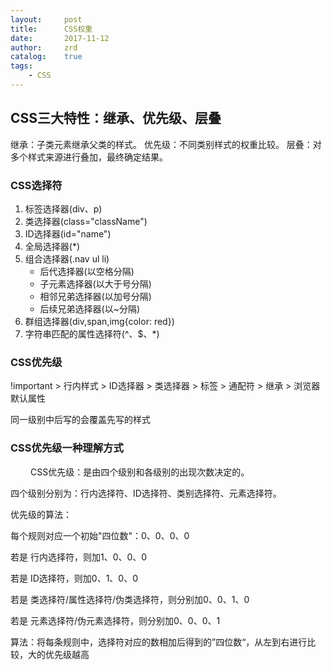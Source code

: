 ```yaml
---
layout:     post
title:      CSS权重
date:       2017-11-12
author:     zrd
catalog:    true
tags:
    - CSS
---
```


## CSS三大特性：继承、优先级、层叠

继承：子类元素继承父类的样式。
优先级：不同类别样式的权重比较。
层叠：对多个样式来源进行叠加，最终确定结果。

### CSS选择符

1. 标签选择器(div、p)
2. 类选择器(class="className")
3. ID选择器(id="name")
4. 全局选择器(*)
5. 组合选择器(.nav ul li)
   - 后代选择器(以空格分隔)
   - 子元素选择器(以大于号分隔)
   - 相邻兄弟选择器(以加号分隔)
   - 后续兄弟选择器(以~分隔)
6. 群组选择器(div,span,img{color: red})
7. 字符串匹配的属性选择符(^、$、*)

### CSS优先级

!important > 行内样式 > ID选择器 > 类选择器 > 标签 > 通配符 > 继承 > 浏览器默认属性

同一级别中后写的会覆盖先写的样式

### CSS优先级一种理解方式
　　
CSS优先级：是由四个级别和各级别的出现次数决定的。

四个级别分别为：行内选择符、ID选择符、类别选择符、元素选择符。

优先级的算法：

每个规则对应一个初始"四位数"：0、0、0、0

若是 行内选择符，则加1、0、0、0

若是 ID选择符，则加0、1、0、0

若是 类选择符/属性选择符/伪类选择符，则分别加0、0、1、0

若是 元素选择符/伪元素选择符，则分别加0、0、0、1

算法：将每条规则中，选择符对应的数相加后得到的”四位数“，从左到右进行比较，大的优先级越高
